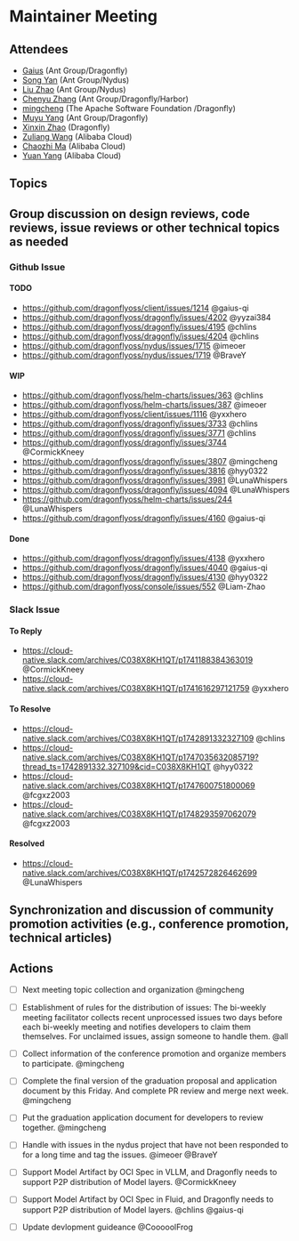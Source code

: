 # Maintainer Meeting

## Attendees

- [Gaius](https://github.com/gaius-qi) (Ant Group/Dragonfly)
- [Song Yan](https://github.com/imeoer) (Ant Group/Nydus)
- [Liu Zhao](https://github.com/BraveY) (Ant Group/Nydus)
- [Chenyu Zhang](https://github.com/chlins) (Ant Group/Dragonfly/Harbor)
- [mingcheng](https://github.com/mingcheng) (The Apache Software Foundation
/Dragonfly)
- [Muyu Yang](https://github.com/LunaWhispers) (Ant Group/Dragonfly)
- [Xinxin Zhao](https://github.com/Liam-Zhao) (Dragonfly)
- [Zuliang Wang](https://github.com/CooooolFrog) (Alibaba Cloud)
- [Chaozhi Ma](https://github.com/ClementMaH) (Alibaba Cloud)
- [Yuan Yang](https://github.com/yyzai384) (Alibaba Cloud)


## Topics

## Group discussion on design reviews, code reviews, issue reviews or other technical topics as needed

### Github Issue

#### TODO

- https://github.com/dragonflyoss/client/issues/1214 @gaius-qi
- https://github.com/dragonflyoss/dragonfly/issues/4202 @yyzai384
- https://github.com/dragonflyoss/dragonfly/issues/4195 @chlins
- https://github.com/dragonflyoss/dragonfly/issues/4204 @chlins
- https://github.com/dragonflyoss/nydus/issues/1715 @imeoer
- https://github.com/dragonflyoss/nydus/issues/1719 @BraveY

#### WIP

- https://github.com/dragonflyoss/helm-charts/issues/363 @chlins
- https://github.com/dragonflyoss/helm-charts/issues/387 @imeoer
- https://github.com/dragonflyoss/client/issues/1116 @yxxhero
- https://github.com/dragonflyoss/dragonfly/issues/3733 @chlins
- https://github.com/dragonflyoss/dragonfly/issues/3771 @chlins
- https://github.com/dragonflyoss/dragonfly/issues/3744 @CormickKneey
- https://github.com/dragonflyoss/dragonfly/issues/3807 @mingcheng
- https://github.com/dragonflyoss/dragonfly/issues/3816 @hyy0322
- https://github.com/dragonflyoss/dragonfly/issues/3981 @LunaWhispers
- https://github.com/dragonflyoss/dragonfly/issues/4094 @LunaWhispers
- https://github.com/dragonflyoss/helm-charts/issues/244 @LunaWhispers
- https://github.com/dragonflyoss/dragonfly/issues/4160 @gaius-qi

#### Done

- https://github.com/dragonflyoss/dragonfly/issues/4138 @yxxhero
- https://github.com/dragonflyoss/dragonfly/issues/4040 @gaius-qi
- https://github.com/dragonflyoss/dragonfly/issues/4130 @hyy0322
- https://github.com/dragonflyoss/console/issues/552 @Liam-Zhao

### Slack Issue

#### To Reply

- https://cloud-native.slack.com/archives/C038X8KH1QT/p1741188384363019 @CormickKneey
- https://cloud-native.slack.com/archives/C038X8KH1QT/p1741616297121759 @yxxhero

#### To Resolve

- https://cloud-native.slack.com/archives/C038X8KH1QT/p1742891332327109 @chlins
- https://cloud-native.slack.com/archives/C038X8KH1QT/p1747035632085719?thread_ts=1742891332.327109&cid=C038X8KH1QT @hyy0322
- https://cloud-native.slack.com/archives/C038X8KH1QT/p1747600751800069 @fcgxz2003
- https://cloud-native.slack.com/archives/C038X8KH1QT/p1748293597062079 @fcgxz2003

#### Resolved

- https://cloud-native.slack.com/archives/C038X8KH1QT/p1742572826462699 @LunaWhispers


## Synchronization and discussion of community promotion activities (e.g., conference promotion, technical articles)

## Actions

- [ ] Next meeting topic collection and organization @mingcheng
- [ ] Establishment of rules for the distribution of issues: The bi-weekly meeting facilitator collects recent unprocessed issues two days before each bi-weekly meeting and notifies developers to claim them themselves. For unclaimed issues, assign someone to handle them. @all
- [ ] Collect information of the conference promotion and organize members to participate. @mingcheng
- [ ] Complete the final version of the graduation proposal and application document by this Friday. And complete PR review and merge next week. @mingcheng 
- [ ] Put the graduation application document for developers to review together. @mingcheng
- [ ] Handle with issues in the nydus project that have not been responded to for a long time and tag the issues. @imeoer @BraveY
- [ ] Support Model Artifact by OCI Spec in VLLM, and Dragonfly needs to support P2P distribution of Model layers. @CormickKneey
- [ ] Support Model Artifact by OCI Spec in Fluid, and Dragonfly needs to support P2P distribution of Model layers. @chlins @gaius-qi
- [ ] Update devlopment guideance @CooooolFrog


